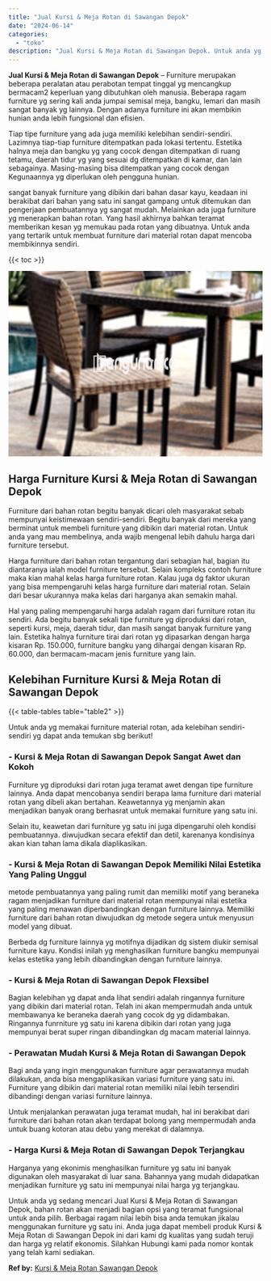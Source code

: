 ```yaml
---
title: "Jual Kursi & Meja Rotan di Sawangan Depok"
date: "2024-06-14"
categories: 
  - "toko"
description: "Jual Kursi & Meja Rotan di Sawangan Depok. Untuk anda yg sedang mencari Jual Kursi & Meja Rotan di Sawangan Depok, bahan rotan akan menjadi bagian opsi yang..."
---
```


**Jual Kursi & Meja Rotan di Sawangan Depok** – Furniture merupakan beberapa peralatan atau perabotan tempat tinggal yg mencangkup bermacam2 keperluan yang dibutuhkan oleh manusia. Beberapa ragam furniture yg sering kali anda jumpai semisal meja, bangku, lemari dan masih sangat banyak yg lainnya. Dengan adanya furniture ini akan membikin hunian anda lebih fungsional dan efisien.

Tiap tipe furniture yang ada juga memiliki kelebihan sendiri-sendiri. Lazimnya tiap-tiap furniture ditempatkan pada lokasi tertentu. Estetika halnya meja dan bangku yg yang cocok dengan ditempatkan di ruang tetamu, daerah tidur yg yang sesuai dg ditempatkan di kamar, dan lain sebagainya. Masing-masing bisa ditempatkan yang cocok dengan Kegunaannya yg diperlukan oleh pengguna hunian.

sangat banyak furniture yang dibikin dari bahan dasar kayu, keadaan ini berakibat dari bahan yang satu ini sangat gampang untuk ditemukan dan pengerjaan pembuatannya yg sangat mudah. Melainkan ada juga furniture yg menerapkan bahan rotan. Yang hasil akhirnya bahkan teramat memberikan kesan yg memukau pada rotan yang dibuatnya. Untuk anda yang tertarik untuk membuat furniture dari material rotan dapat mencoba membikinnya sendiri.

{{< toc >}}

![Jual Kursi & Meja Rotan di Sawangan Depok](/images/kursi-meja-rotan-murah12.png)

## Harga Furniture Kursi & Meja Rotan di Sawangan Depok

Furniture dari bahan rotan begitu banyak dicari oleh masyarakat sebab mempunyai keistimewaan sendiri-sendiri. Begitu banyak dari mereka yang berminat untuk membeli furniture yang dibikin dari material rotan. Untuk anda yang mau membelinya, anda wajib mengenal lebih dahulu harga dari furniture tersebut.

Harga furniture dari bahan rotan tergantung dari sebagian hal, bagian itu diantaranya ialah model furniture tersebut. Selain kompleks contoh furniture maka kian mahal kelas harga furniture rotan. Kalau juga dg faktor ukuran yang bisa mempengaruhi kelas harga furniture dari material rotan. Selain dari besar ukurannya maka kelas dari harganya akan semakin mahal.

Hal yang paling mempengaruhi harga adalah ragam dari furniture rotan itu sendiri. Ada begitu banyak sekali tipe furniture yg diproduksi dari rotan, seperti kursi, meja, daerah tidur, dan masih sangat banyak furniture yang lain. Estetika halnya furniture tirai dari rotan yg dipasarkan dengan harga kisaran Rp. 150.000, furniture bangku yang dihargai dengan kisaran Rp. 60.000, dan bermacam-macam jenis furniture yang lain.

## Kelebihan Furniture Kursi & Meja Rotan di Sawangan Depok

{{< table-tables table="table2" >}}

Untuk anda yg memakai furniture material rotan, ada kelebihan sendiri-sendiri yg dapat anda temukan sbg berikut!

### \- Kursi & Meja Rotan di Sawangan Depok Sangat Awet dan Kokoh

Furniture yg diproduksi dari rotan juga teramat awet dengan tipe furniture lainnya. Anda dapat mencobanya sendiri berapa lama furniture dari material rotan yang dibeli akan bertahan. Keawetannya yg menjamin akan menjadikan banyak orang berhasrat untuk memakai furniture yang satu ini.

Selain itu, keawetan dari furniture yg satu ini juga dipengaruhi oleh kondisi pembuatannya. diwujudkan secara efektif dan detil, karenanya kondisinya akan kian tahan lama dikala diaplikasikan.

### \- Kursi & Meja Rotan di Sawangan Depok Memiliki Nilai Estetika Yang Paling Unggul

metode pembuatannya yang paling rumit dan memiliki motif yang beraneka ragam menjadikan furniture dari material rotan mempunyai nilai estetika yang paling menawan diperbandingkan dengan furniture lainnya. Memiliki furniture dari bahan rotan diwujudkan dg metode segera untuk menyusun model yang dibuat.

Berbeda dg furniture lainnya yg motifnya dijadikan dg sistem diukir semisal furniture kayu. Kondisi inilah yg menghasilkan furniture bangku mempunyai kelas estetika yang lebih dibandingkan dengan furniture lainnya.

### \- Kursi & Meja Rotan di Sawangan Depok Flexsibel

Bagian kelebihan yg dapat anda lihat sendiri adalah ringannya furniture yang dibikin dari material rotan. Telah ini akan mempermudah anda untuk membawanya ke beraneka daerah yang cocok dg yg didambakan. Ringannya funrniture yg satu ini karena dibikin dari rotan yang juga mempunyai berat super ringan dibandingkan dg macam material lainnya.

### \- Perawatan Mudah Kursi & Meja Rotan di Sawangan Depok

Bagi anda yang ingin menggunakan furniture agar perawatannya mudah dilakukan, anda bisa mengaplikasikan variasi furniture yang satu ini. Furniture yang dibikin dari material rotan memiliki nilai lebih tersendiri dibandingi dengan variasi furniture lainnya.

Untuk menjalankan perawatan juga teramat mudah, hal ini berakibat dari furniture dari bahan rotan akan terdapat bolong yang mempermudah anda untuk buang kotoran atau debu yang merekat di dalamnya.

### \- Harga Kursi & Meja Rotan di Sawangan Depok Terjangkau

Harganya yang ekonimis menghasilkan furniture yg satu ini banyak digunakan oleh masyarakat di luar sana. Bahannya yang mudah didapatkan menjadikan furniture yg satu ini mempunyai nilai harga yg terjangkau.

Untuk anda yg sedang mencari Jual Kursi & Meja Rotan di Sawangan Depok, bahan rotan akan menjadi bagian opsi yang teramat fungsional untuk anda pilih. Berbagai ragam nilai lebih bisa anda temukan jikalau menggunakan furniture yg satu ini. Anda juga dapat membeli produk Kursi & Meja Rotan di Sawangan Depok ini dari kami dg kualitas yang sudah teruji dan harga yg relatif ekonomis. Silahkan Hubungi kami pada nomor kontak yang telah kami sediakan.

**Ref by:** [Kursi & Meja Rotan Sawangan Depok](https://id.wikipedia.org/wiki/Kursi)
